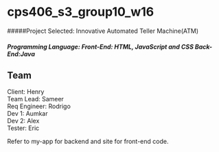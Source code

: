 # cps406_s3_group10_w16

#####Project Selected: Innovative Automated Teller Machine(ATM) 
##### Programming Language: Front-End: HTML, JavaScript and CSS Back-End:Java 
## Team <br>
Client: Henry <br>
Team Lead: Sameer <br>
Req Engineer: Rodrigo <br> 
Dev 1: Aumkar <br>
Dev 2: Alex <br>
Tester: Eric <br>


Refer to my-app for backend and site for front-end code. 
